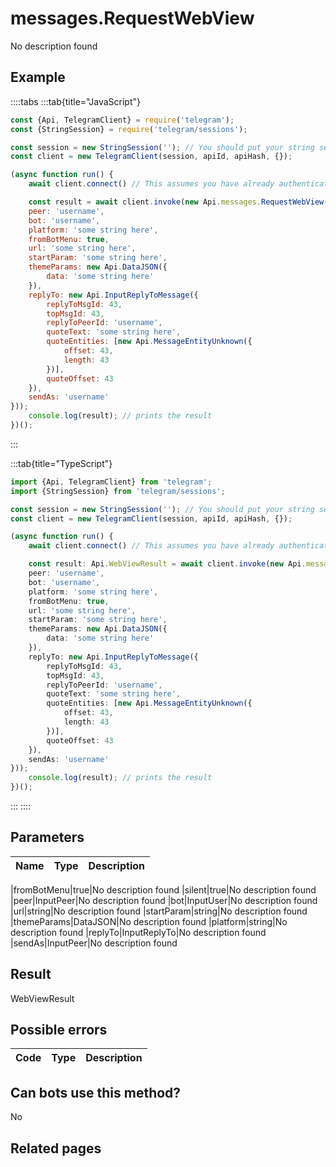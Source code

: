 # messages.RequestWebView

No description found

## Example

::::tabs
:::tab{title="JavaScript"}
```js
const {Api, TelegramClient} = require('telegram');
const {StringSession} = require('telegram/sessions');

const session = new StringSession(''); // You should put your string session here
const client = new TelegramClient(session, apiId, apiHash, {});

(async function run() {
    await client.connect() // This assumes you have already authenticated with .start()

    const result = await client.invoke(new Api.messages.RequestWebView({
    peer: 'username',
    bot: 'username',
    platform: 'some string here',
    fromBotMenu: true,
    url: 'some string here',
    startParam: 'some string here',
    themeParams: new Api.DataJSON({
        data: 'some string here'
    }),
    replyTo: new Api.InputReplyToMessage({
        replyToMsgId: 43,
        topMsgId: 43,
        replyToPeerId: 'username',
        quoteText: 'some string here',
        quoteEntities: [new Api.MessageEntityUnknown({
            offset: 43,
            length: 43
        })],
        quoteOffset: 43
    }),
    sendAs: 'username'
}));
    console.log(result); // prints the result
})();
```
:::

:::tab{title="TypeScript"}
```ts
import {Api, TelegramClient} from 'telegram';
import {StringSession} from 'telegram/sessions';

const session = new StringSession(''); // You should put your string session here
const client = new TelegramClient(session, apiId, apiHash, {});

(async function run() {
    await client.connect() // This assumes you have already authenticated with .start()

    const result: Api.WebViewResult = await client.invoke(new Api.messages.RequestWebView({
    peer: 'username',
    bot: 'username',
    platform: 'some string here',
    fromBotMenu: true,
    url: 'some string here',
    startParam: 'some string here',
    themeParams: new Api.DataJSON({
        data: 'some string here'
    }),
    replyTo: new Api.InputReplyToMessage({
        replyToMsgId: 43,
        topMsgId: 43,
        replyToPeerId: 'username',
        quoteText: 'some string here',
        quoteEntities: [new Api.MessageEntityUnknown({
            offset: 43,
            length: 43
        })],
        quoteOffset: 43
    }),
    sendAs: 'username'
}));
    console.log(result); // prints the result
})();
```
:::
::::



## Parameters

| Name | Type | Description |
| :--: | ---- | ----------- |

|fromBotMenu|true|No description found
|silent|true|No description found
|peer|InputPeer|No description found
|bot|InputUser|No description found
|url|string|No description found
|startParam|string|No description found
|themeParams|DataJSON|No description found
|platform|string|No description found
|replyTo|InputReplyTo|No description found
|sendAs|InputPeer|No description found


## Result

WebViewResult

## Possible errors

| Code | Type | Description |
| :--: | ---- | ----------- |



## Can bots use this method?

No

## Related pages


